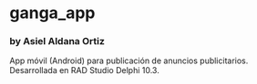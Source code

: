 # ganga_app
### by Asiel Aldana Ortiz 

App móvil (Android) para publicación de anuncios publicitarios. Desarrollada en RAD Studio Delphi 10.3.
